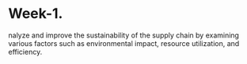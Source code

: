 # Week-1.
nalyze and improve the sustainability of the supply chain by examining various factors such as environmental impact, resource utilization, and efficiency.
